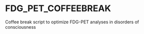 # FDG_PET_COFFEEBREAK
Coffee break script to optimize FDG-PET analyses in disorders of consciousness

